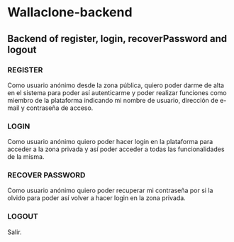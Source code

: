 # Wallaclone-backend

## Backend of register, login, recoverPassword and logout

### REGISTER

Como usuario anónimo desde la zona pública, quiero poder darme de alta en el sistema para poder así autenticarme y poder realizar funciones como miembro de la plataforma indicando mi nombre de usuario, dirección de e-mail y contraseña de acceso.

### LOGIN

Como usuario anónimo quiero poder hacer login en la plataforma para acceder a la zona privada y así poder acceder a todas las funcionalidades de la misma.

### RECOVER PASSWORD

Como usuario anónimo quiero poder recuperar mi contraseña por si la olvido para poder así volver a hacer login en la zona privada.

### LOGOUT

Salir.
